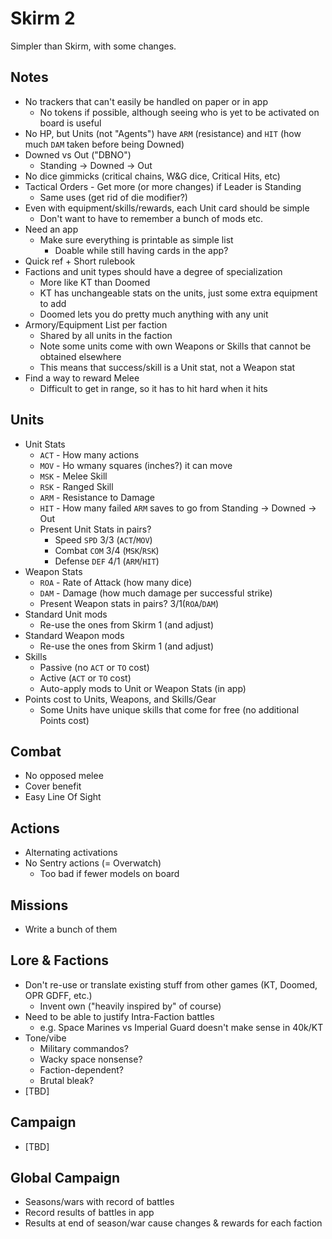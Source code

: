 # Skirm 2

Simpler than Skirm, with some changes.

## Notes
 
- No trackers that can't easily be handled on paper or in app
    - No tokens if possible, although seeing who is yet to be activated on board is useful
- No HP, but Units (not "Agents") have `ARM` (resistance) and `HIT` (how much `DAM` taken before being Downed)
- Downed vs Out ("DBNO")
    - Standing -> Downed -> Out
- No dice gimmicks (critical chains, W&G dice, Critical Hits, etc)
- Tactical Orders - Get more (or more changes) if Leader is Standing
    - Same uses (get rid of die modifier?)
- Even with equipment/skills/rewards, each Unit card should be simple
    - Don't want to have to remember a bunch of mods etc.
- Need an app
    - Make sure everything is printable as simple list
        - Doable while still having cards in the app?
- Quick ref + Short rulebook
- Factions and unit types should have a degree of specialization
    - More like KT than Doomed
    - KT has unchangeable stats on the units, just some extra equipment to add
    - Doomed lets you do pretty much anything with any unit
- Armory/Equipment List per faction
    - Shared by all units in the faction
    - Note some units come with own Weapons or Skills that cannot be obtained elsewhere
    - This means that success/skill is a Unit stat, not a Weapon stat
- Find a way to reward Melee
    - Difficult to get in range, so it has to hit hard when it hits

## Units

- Unit Stats
    - `ACT` - How many actions
    - `MOV` - Ho wmany squares (inches?) it can move
    - `MSK` - Melee Skill
    - `RSK` - Ranged Skill
    - `ARM` - Resistance to Damage
    - `HIT` - How many failed `ARM` saves to go from Standing -> Downed -> Out
    - Present Unit Stats in pairs?
        - Speed `SPD` 3/3 (`ACT`/`MOV`)
        - Combat `COM` 3/4 (`MSK`/`RSK`)
        - Defense `DEF` 4/1 (`ARM`/`HIT`)
- Weapon Stats
    - `ROA` - Rate of Attack (how many dice)
    - `DAM` - Damage (how much damage per successful strike)
    - Present Weapon stats in pairs?
        3/1(`ROA`/`DAM`)
- Standard Unit mods
    - Re-use the ones from Skirm 1 (and adjust)
- Standard Weapon mods
    - Re-use the ones from Skirm 1 (and adjust)
- Skills
    - Passive (no `ACT` or `TO` cost)
    - Active (`ACT` or `TO` cost)
    - Auto-apply mods to Unit or Weapon Stats (in app)
- Points cost to Units, Weapons, and Skills/Gear
    - Some Units have unique skills that come for free (no additional Points cost)

## Combat

- No opposed melee
- Cover benefit
- Easy Line Of Sight

## Actions

- Alternating activations
- No Sentry actions (= Overwatch)
    - Too bad if fewer models on board

## Missions

- Write a bunch of them

## Lore & Factions

- Don't re-use or translate existing stuff from other games (KT, Doomed, OPR GDFF, etc.)
    - Invent own ("heavily inspired by" of course)
- Need to be able to justify Intra-Faction battles
    - e.g. Space Marines vs Imperial Guard doesn't make sense in 40k/KT
- Tone/vibe
    - Military commandos?
    - Wacky space nonsense?
    - Faction-dependent?
    - Brutal bleak?
- [TBD]

## Campaign

- [TBD]

## Global Campaign

- Seasons/wars with record of battles
- Record results of battles in app
- Results at end of season/war cause changes & rewards for each faction
